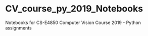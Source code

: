 # CV_course_py_2019_Notebooks
Notebooks for CS-E4850 Computer Vision Course 2019 - Python assignments
